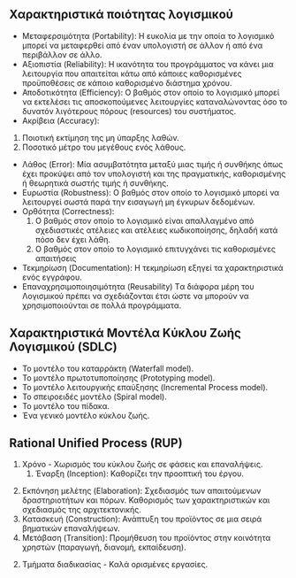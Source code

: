 ## Χαρακτηριστικά ποιότητας λογισμικού 
- Μεταφερσιμότητα (Portability):
  Η ευκολία με την οποία το λογισμικό μπορεί να μεταφερθεί από έναν υπολογιστή σε άλλον ή από ένα περιβάλλον σε άλλο.
- Αξιοπιστία (Reliability):
  Η ικανότητα του προγράμματος να κάνει μια λειτουργία που απαιτείται κάτω από κάποιες καθορισμένες προϋποθέσεις σε κάποιο καθορισμένο διάστημα χρόνου.
- Αποδοτικότητα (Efficiency):
  Ο βαθμός στον οποίο το λογισμικό μπορεί να εκτελέσει τις αποσκοπούμενες λειτουργίες καταναλώνοντας όσο το δυνατόν λιγότερους πόρους (resources) του συστήματος.
- Ακρίβεια (Accuracy):
 1. Ποιοτική εκτίμηση της μη ύπαρξης λαθών.
 2. Ποσοτικό μέτρο του μεγέθους ενός λάθους.
- Λάθος (Error):
  Μία ασυμβατότητα μεταξύ μιας τιμής ή συνθήκης όπως έχει προκύψει από τον υπολογιστή και της πραγματικής, καθορισμένης ή θεωρητικά σωστής τιμής ή συνθήκης.
- Ευρωστία (Robustness):
  Ο βαθμός στον οποίο το λογισμικό μπορεί να λειτουργεί σωστά παρά την εισαγωγή μη έγκυρων δεδομένων.
- Ορθότητα (Correctness):
  1. Ο βαθμός στον οποίο το λογισμικό είναι απαλλαγμένο από σχεδιαστικές ατέλειες και ατέλειες κωδικοποίησης, δηλαδή κατά πόσο δεν έχει λάθη.
  2. Ο βαθμός στον οποίο το λογισμικό επιτυγχάνει τις καθορισμένες απαιτήσεις
- Τεκμηρίωση (Documentation):
  Η τεκμηρίωση εξηγεί τα χαρακτηριστικά ενός εγγράφου.
- Επαναχρησιμοποιησιμότητα (Reusability)
  Tα διάφορα μέρη του Λογισμικού πρέπει να σχεδιάζονται έτσι ώστε να μπορούν να χρησιμοποιούνται σε πολλά προγράμματα.

## Χαρακτηριστικά Μοντέλα Κύκλου Ζωής Λογισμικού (SDLC)
- Το μοντέλο του καταρράκτη (Waterfall model).
- Το μοντέλο πρωτοτυποποίησης (Prototyping model).
- Το μοντέλο λειτουργικής επαύξησης (Incremental Process model).
- Το σπειροειδές μοντέλο (Spiral model).
- Το μοντέλο του πίδακα.
- Ένα γενικό μοντέλο κύκλου ζωής.

## Rational Unified Process (RUP)
1. Χρόνο - Χωρισμός του κύκλου ζωής σε φάσεις και επαναλήψεις.
	1. Έναρξη (Inception):
	  Καθορίζει την προοπτική του έργου.
2) Εκπόνηση μελέτης (Elaboration):
Σχεδιασμός των απαιτούμενων δραστηριοτήτων και
πόρων. Καθορισμός των χαρακτηριστικών και
 σχεδιασμός
της αρχιτεκτονικής.
3) Κατασκευή (Construction):
Ανάπτυξη του προϊόντος σε μια σειρά βηματικών επαναλήψεων.
4) Μετάβαση (Transition):
Προμήθευση του προϊόντος στην κοινότητα
 χρηστών
(παραγωγή, διανομή, εκπαίδευση).
2. Τμήματα διαδικασίας - Καλά ορισμένες εργασίες.